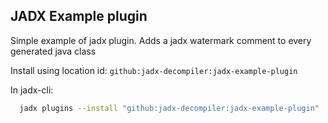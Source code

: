 ## JADX Example plugin

Simple example of jadx plugin.
Adds a jadx watermark comment to every generated java class

Install using location id: `github:jadx-decompiler:jadx-example-plugin`

In jadx-cli:

```bash
  jadx plugins --install "github:jadx-decompiler:jadx-example-plugin"
```
